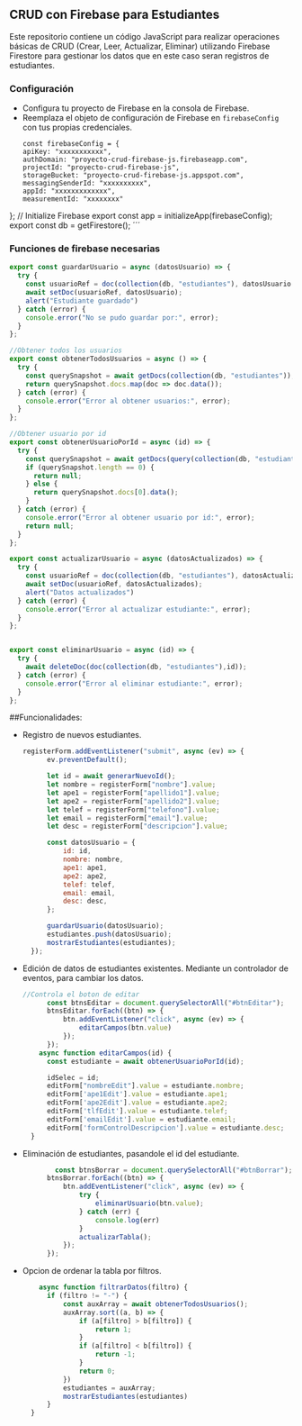 ## CRUD con Firebase para Estudiantes

Este repositorio contiene un código JavaScript para realizar operaciones básicas de CRUD (Crear, Leer, Actualizar, Eliminar) utilizando Firebase Firestore para gestionar los datos que en este caso seran registros de estudiantes.

### Configuración

- Configura tu proyecto de Firebase en la consola de Firebase.
- Reemplaza el objeto de configuración de Firebase en `firebaseConfig` con tus propias credenciales.
  ```
  const firebaseConfig = {
  apiKey: "xxxxxxxxxxx",
  authDomain: "proyecto-crud-firebase-js.firebaseapp.com",
  projectId: "proyecto-crud-firebase-js",
  storageBucket: "proyecto-crud-firebase-js.appspot.com",
  messagingSenderId: "xxxxxxxxxx",
  appId: "xxxxxxxxxxxxx",
  measurementId: "xxxxxxxx"
};
// Initialize Firebase
export const app = initializeApp(firebaseConfig);
export const db = getFirestore();
´´´

### Funciones de firebase necesarias
```javascript
export const guardarUsuario = async (datosUsuario) => {
  try {
    const usuarioRef = doc(collection(db, "estudiantes"), datosUsuario.id);
    await setDoc(usuarioRef, datosUsuario);
    alert("Estudiante guardado")
  } catch (error) {
    console.error("No se pudo guardar por:", error);
  }
};

//Obtener todos los usuarios 
export const obtenerTodosUsuarios = async () => {
  try {
    const querySnapshot = await getDocs(collection(db, "estudiantes"));
    return querySnapshot.docs.map(doc => doc.data());
  } catch (error) {
    console.error("Error al obtener usuarios:", error);
  }
};

//Obtener usuario por id
export const obtenerUsuarioPorId = async (id) => {
  try {
    const querySnapshot = await getDocs(query(collection(db, "estudiantes"), where("id", "==", id)));
    if (querySnapshot.length == 0) {
      return null;
    } else {
      return querySnapshot.docs[0].data();
    }
  } catch (error) {
    console.error("Error al obtener usuario por id:", error);
    return null;
  }
};

export const actualizarUsuario = async (datosActualizados) => {
  try {
    const usuarioRef = doc(collection(db, "estudiantes"), datosActualizados.id);
    await setDoc(usuarioRef, datosActualizados);
    alert("Datos actualizados")
  } catch (error) {
    console.error("Error al actualizar estudiante:", error);
  }
};


export const eliminarUsuario = async (id) => {
  try {
    await deleteDoc(doc(collection(db, "estudiantes"),id));
  } catch (error) {
    console.error("Error al eliminar estudiante:", error);
  }
};
```

##Funcionalidades: 

- Registro de nuevos estudiantes.
  ```javascript
  registerForm.addEventListener("submit", async (ev) => {
        ev.preventDefault();

        let id = await generarNuevoId();
        let nombre = registerForm["nombre"].value;
        let ape1 = registerForm["apellido1"].value;
        let ape2 = registerForm["apellido2"].value;
        let telef = registerForm["telefono"].value;
        let email = registerForm["email"].value;
        let desc = registerForm["descripcion"].value;

        const datosUsuario = {
            id: id,
            nombre: nombre,
            ape1: ape1,
            ape2: ape2,
            telef: telef,
            email: email,
            desc: desc,
        };

        guardarUsuario(datosUsuario);
        estudiantes.push(datosUsuario);
        mostrarEstudiantes(estudiantes);
    });
  ```
- Edición de datos de estudiantes existentes. Mediante un controlador de eventos, para cambiar los datos.
  ```javascript
  //Controla el boton de editar 
        const btnsEditar = document.querySelectorAll("#btnEditar");
        btnsEditar.forEach((btn) => {
            btn.addEventListener("click", async (ev) => {
                editarCampos(btn.value)
            });
        });
      async function editarCampos(id) {
        const estudiante = await obtenerUsuarioPorId(id);

        idSelec = id;
        editForm["nombreEdit"].value = estudiante.nombre;
        editForm['ape1Edit'].value = estudiante.ape1;
        editForm['ape2Edit'].value = estudiante.ape2;
        editForm['tlfEdit'].value = estudiante.telef;
        editForm['emailEdit'].value = estudiante.email;
        editForm['formControlDescripcion'].value = estudiante.desc;
    }
  ```
- Eliminación de estudiantes, pasandole el id del estudiante.
  ```javascript
          const btnsBorrar = document.querySelectorAll("#btnBorrar");
        btnsBorrar.forEach((btn) => {
            btn.addEventListener("click", async (ev) => {
                try {
                    eliminarUsuario(btn.value);
                } catch (err) {
                    console.log(err)
                }
                actualizarTabla();
            });
        });
  ```
- Opcion de ordenar la tabla por filtros.
  ```javascript
      async function filtrarDatos(filtro) {
        if (filtro != "-") {
            const auxArray = await obtenerTodosUsuarios();
            auxArray.sort((a, b) => {
                if (a[filtro] > b[filtro]) {
                    return 1;
                }
                if (a[filtro] < b[filtro]) {
                    return -1;
                }
                return 0;
            })
            estudiantes = auxArray;
            mostrarEstudiantes(estudiantes)
        }
    }
```



